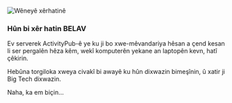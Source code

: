 ![Wêneyê xêrhatinê](/helpimages/welcome.jpg)
### Hûn bi xêr hatin BELAV
Ev serverek ActivityPub-ê ye ku ji bo xwe-mêvandariya hêsan a çend kesan li ser pergalên hêza kêm, wekî komputerên yekane an laptopên kevn, hatî çêkirin.

Hebûna torgiloka xweya civakî bi awayê ku hûn dixwazin bimeşînin, û xatir ji Big Tech dixwazin.

Naha, ka em biçin...
